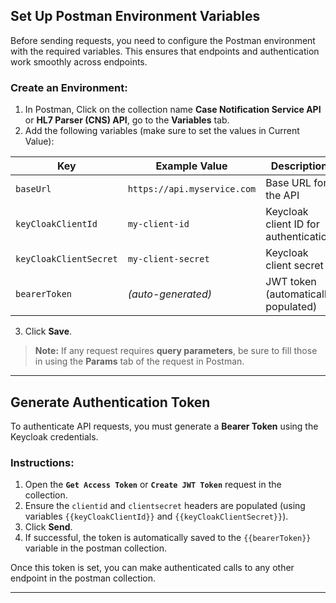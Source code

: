 ## Set Up Postman Environment Variables

Before sending requests, you need to configure the Postman environment with the required variables. This ensures that endpoints and authentication work smoothly across endpoints.

### Create an Environment:
1. In Postman, Click on the collection name **Case Notification Service API** or **HL7 Parser (CNS) API**, go to the **Variables** tab.
2. Add the following variables (make sure to set the values in Current Value):

| Key                  | Example Value             | Description                              |
|----------------------|---------------------------|------------------------------------------|
| `baseUrl`            | `https://api.myservice.com` | Base URL for the API                     |
| `keyCloakClientId`   | `my-client-id`            | Keycloak client ID for authentication    |
| `keyCloakClientSecret` | `my-client-secret`      | Keycloak client secret                   |
| `bearerToken`        | *(auto-generated)*        | JWT token (automatically populated)      |

3. Click **Save**.

> **Note:** If any request requires **query parameters**, be sure to fill those in using the **Params** tab of the request in Postman.

---

## Generate Authentication Token

To authenticate API requests, you must generate a **Bearer Token** using the Keycloak credentials.

### Instructions:
1. Open the **`Get Access Token`** or **`Create JWT Token`** request in the collection.
2. Ensure the `clientid` and `clientsecret` headers are populated (using variables `{{keyCloakClientId}}` and `{{keyCloakClientSecret}}`).
3. Click **Send**.
4. If successful, the token is automatically saved to the `{{bearerToken}}` variable in the postman collection.

Once this token is set, you can make authenticated calls to any other endpoint in the postman collection.

---
